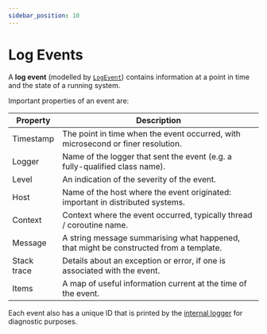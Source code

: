 ```yaml
---
sidebar_position: 10
---
```


# Log Events

A **log event** (modelled by
[`LogEvent`](https://github.com/klogging/klogging/blob/main/klogging/src/commonMain/kotlin/io/klogging/events/LogEvent.kt))
contains information at a point in time and the state of a running system.

Important properties of an event are:

| Property    | Description                                                                            |
|-------------|----------------------------------------------------------------------------------------|
| Timestamp   | The point in time when the event occurred, with microsecond or finer resolution.       |
| Logger      | Name of the logger that sent the event (e.g. a fully-qualified class name).            |
| Level       | An indication of the severity of the event.                                            |
| Host        | Name of the host where the event originated: important in distributed systems.         |
| Context     | Context where the event occurred, typically thread / coroutine name.                   |
| Message     | A string message summarising what happened, that might be constructed from a template. |
| Stack trace | Details about an exception or error, if one is associated with the event.              |
| Items       | A map of useful information current at the time of the event.                          |

Each event also has a unique ID that is printed by
the [internal logger](../internals/internal-logger)
for diagnostic purposes.
